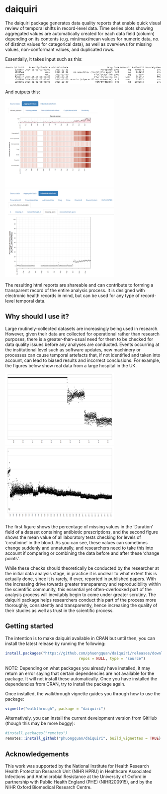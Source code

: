 
<!-- README.md is generated from README.Rmd. Please edit that file -->

# daiquiri

The daiquiri package generates data quality reports that enable quick
visual review of temporal shifts in record-level data. Time series plots
showing aggregated values are automatically created for each data field
(column) depending on its contents (e.g. min/max/mean values for numeric
data, no. of distinct values for categorical data), as well as overviews
for missing values, non-conformant values, and duplicated rows.

Essentially, it takes input such as this:

<img src="man/figures/abx2014_head.png" width="700" />

And outputs this:

<img src="man/figures/abx2014_aggregated_valuespresent.png" width="350" /><img src="man/figures/abx2014_allfields_missing_perc.png" width="350" />

The resulting html reports are shareable and can contribute to forming a
transparent record of the entire analysis process. It is designed with
electronic health records in mind, but can be used for any type of
record-level temporal data.

## Why should I use it?

Large routinely-collected datasets are increasingly being used in
research. However, given their data are collected for operational rather
than research purposes, there is a greater-than-usual need for them to
be checked for data quality issues before any analyses are conducted.
Events occurring at the institutional level such as software updates,
new machinery or processes can cause temporal artefacts that, if not
identified and taken into account, can lead to biased results and
incorrect conclusions. For example, the figures below show real data
from a large hospital in the UK.

<img src="man/figures/antibiotics_day_DurationEnteredByPrescriber_missing_perc.png" width="350" /><img src="man/figures/bchem_creatinine_day_Value_mean.png" width="350" />

The first figure shows the percentage of missing values in the
‘Duration’ field of a dataset containing antibiotic prescriptions, and
the second figure shows the mean value of all laboratory tests checking
for levels of ‘creatinine’ in the blood. As you can see, these values
can sometimes change suddenly and unnaturally, and researchers need to
take this into account if comparing or combining the data before and
after these ‘change points’.

While these checks should theoretically be conducted by the researcher
at the initial data analysis stage, in practice it is unclear to what
extent this is actually done, since it is rarely, if ever, reported in
published papers. With the increasing drive towards greater transparency
and reproducibility within the scientific community, this essential yet
often-overlooked part of the analysis process will inevitably begin to
come under greater scrutiny. The daiquiri package helps researchers
conduct this part of the process more thoroughly, consistently and
transparently, hence increasing the quality of their studies as well as
trust in the scientific process.

## Getting started

The intention is to make daiquiri available in CRAN but until then, you
can install the latest release by running the following:

``` r
install.packages("https://github.com/phuongquan/daiquiri/releases/download/v0.6.1/daiquiri_0.6.1.tar.gz", 
                                 repos = NULL, type = "source")
```

NOTE: Depending on what packages you already have installed, it may
return an error saying that certain dependencies are not available for
the package. It will not install these automatically. Once you have
installed the dependencies from CRAN, try to install the package again.

Once installed, the walkthrough vignette guides you through how to use
the package:

``` r
vignette("walkthrough", package = "daiquiri")
```

Alternatively, you can install the current development version from
GitHub (though this may be more buggy):

``` r
#install.packages("remotes")
remotes::install_github("phuongquan/daiquiri", build_vignettes = TRUE)
```

## Acknowledgements

This work was supported by the National Institute for Health Research
Health Protection Research Unit (NIHR HPRU) in Healthcare Associated
Infections and Antimicrobial Resistance at the University of Oxford in
partnership with Public Health England (PHE) (NIHR200915), and by the
NIHR Oxford Biomedical Research Centre.
